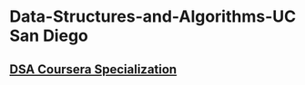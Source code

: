 # Data-Structures-and-Algorithms-UC San Diego

## <a href="https://www.coursera.org/specializations/data-structures-algorithms" color = "black">DSA Coursera Specialization</a>
